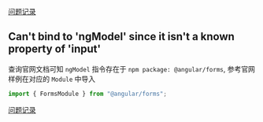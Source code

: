 [问题记录](../README.md)


## Can't bind to 'ngModel' since it isn't a known property of 'input'

查询官网文档可知 ```ngModel``` 指令存在于 ```npm package: @angular/forms```, 参考官网样例在对应的 ```Module``` 中导入 
```ts
import { FormsModule } from "@angular/forms";
```
[问题记录](../README.md)
